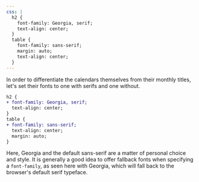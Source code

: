 ```yaml
---
css: |
  h2 {
    font-family: Georgia, serif;
    text-align: center;
  }
  table {
    font-family: sans-serif;
    margin: auto;
    text-align: center;
  }
---
```


In order to differentiate the calendars themselves from their monthly titles, let's set their fonts to one with serifs and one without.

```diff
h2 {
+ font-family: Georgia, serif;
  text-align: center;
}
table {
+ font-family: sans-serif;
  text-align: center;
  margin: auto;
}
```

Here, Georgia and the default sans-serif are a matter of personal choice and style. It is generally a good idea to offer fallback fonts when specifying a `font-family`, as seen here with Georgia, which will fall back to the browser's default serif typeface.
